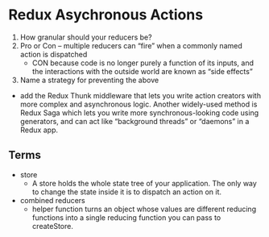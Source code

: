 # Redux Asychronous Actions

1. How granular should your reducers be?
2. Pro or Con – multiple reducers can “fire” when a commonly named action is dispatched
    - CON because code is no longer purely a function of its inputs, and the interactions with the outside world are known as “side effects”
3. Name a strategy for preventing the above
  - add the Redux Thunk middleware that lets you write action creators with more complex and asynchronous logic. Another widely-used method is Redux Saga which lets you write more synchronous-looking code using generators, and can act like “background threads” or “daemons” in a Redux app.


## Terms 
* store
  - A store holds the whole state tree of your application. The only way to change the state inside it is to dispatch an action on it.
* combined reducers
  - helper function turns an object whose values are different reducing functions into a single reducing function you can pass to createStore.